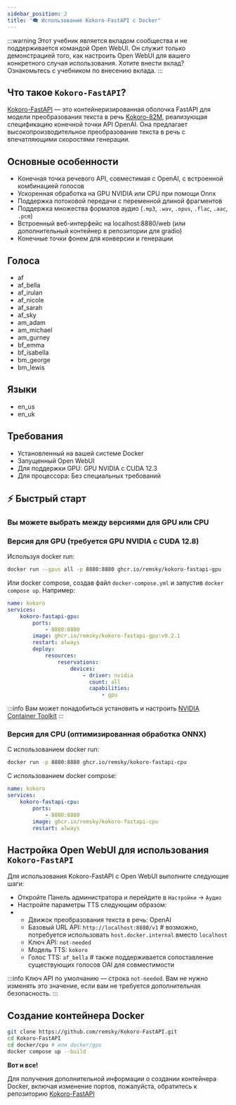 ```yaml
---
sidebar_position: 2
title: "🗨️ Использование Kokoro-FastAPI с Docker"
---
```


:::warning
Этот учебник является вкладом сообщества и не поддерживается командой Open WebUI. Он служит только демонстрацией того, как настроить Open WebUI для вашего конкретного случая использования. Хотите внести вклад? Ознакомьтесь с учебником по внесению вклада.
:::

## Что такое `Kokoro-FastAPI`?

[Kokoro-FastAPI](https://github.com/remsky/Kokoro-FastAPI) — это контейнеризированная оболочка FastAPI для модели преобразования текста в речь [Kokoro-82M](https://huggingface.co/hexgrad/Kokoro-82M), реализующая спецификацию конечной точки API OpenAI. Она предлагает высокопроизводительное преобразование текста в речь с впечатляющими скоростями генерации.

## Основные особенности

- Конечная точка речевого API, совместимая с OpenAI, с встроенной комбинацией голосов
- Ускоренная обработка на GPU NVIDIA или CPU при помощи Onnx
- Поддержка потоковой передачи с переменной длиной фрагментов
- Поддержка множества форматов аудио (`.mp3`, `.wav`, `.opus`, `.flac`, `.aac`, `.pcm`)
- Встроенный веб-интерфейс на localhost:8880/web (или дополнительный контейнер в репозитории для gradio)
- Конечные точки фонем для конверсии и генерации

## Голоса

- af
- af_bella
- af_irulan
- af_nicole
- af_sarah
- af_sky
- am_adam
- am_michael
- am_gurney
- bf_emma
- bf_isabella
- bm_george
- bm_lewis

## Языки

- en_us
- en_uk

## Требования

- Установленный на вашей системе Docker
- Запущенный Open WebUI
- Для поддержки GPU: GPU NVIDIA с CUDA 12.3
- Для процессора: Без специальных требований

## ⚡️ Быстрый старт

### Вы можете выбрать между версиями для GPU или CPU

### Версия для GPU (требуется GPU NVIDIA с CUDA 12.8)

Используя docker run:

```bash
docker run --gpus all -p 8880:8880 ghcr.io/remsky/kokoro-fastapi-gpu
```

Или docker compose, создав файл `docker-compose.yml` и запустив `docker compose up`. Например:

```yaml
name: kokoro
services:
    kokoro-fastapi-gpu:
        ports:
            - 8880:8880
        image: ghcr.io/remsky/kokoro-fastapi-gpu:v0.2.1
        restart: always
        deploy:
            resources:
                reservations:
                    devices:
                        - driver: nvidia
                          count: all
                          capabilities:
                              - gpu
```

:::info
Вам может понадобиться установить и настроить [NVIDIA Container Toolkit](https://docs.nvidia.com/datacenter/cloud-native/container-toolkit/latest/install-guide.html)
:::

### Версия для CPU (оптимизированная обработка ONNX)

С использованием docker run:

```bash
docker run -p 8880:8880 ghcr.io/remsky/kokoro-fastapi-cpu
```

С использованием docker compose:

```yaml
name: kokoro
services:
    kokoro-fastapi-cpu:
        ports:
            - 8880:8880
        image: ghcr.io/remsky/kokoro-fastapi-cpu
        restart: always
```

## Настройка Open WebUI для использования `Kokoro-FastAPI`

Для использования Kokoro-FastAPI с Open WebUI выполните следующие шаги:

- Откройте Панель администратора и перейдите в `Настройки` -> `Аудио`
- Настройте параметры TTS следующим образом:
- - Движок преобразования текста в речь: OpenAI
  - Базовый URL API: `http://localhost:8880/v1` # возможно, потребуется использовать `host.docker.internal` вместо `localhost`
  - Ключ API: `not-needed`
  - Модель TTS: `kokoro`
  - Голос TTS: `af_bella` # также поддерживается сопоставление существующих голосов OAI для совместимости

:::info
Ключ API по умолчанию — строка `not-needed`. Вам не нужно изменять это значение, если вам не требуется дополнительная безопасность.
:::

## Создание контейнера Docker

```bash
git clone https://github.com/remsky/Kokoro-FastAPI.git
cd Kokoro-FastAPI
cd docker/cpu # или docker/gpu
docker compose up --build
```

**Вот и все!**

Для получения дополнительной информации о создании контейнера Docker, включая изменение портов, пожалуйста, обратитесь к репозиторию [Kokoro-FastAPI](https://github.com/remsky/Kokoro-FastAPI)
